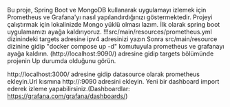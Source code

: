 Bu proje, Spring Boot ve MongoDB kullanarak uygulamayı izlemek için Prometheus ve Grafana'yı nasıl yapılandırdığınızı göstermektedir.
Projeyi çalıştırmak için lokalinizde Mongo yüklü olması lazım. 
İlk olarak spring boot uygulamamızı ayağa kaldırıyoruz.
!!!src/main/resources/prometheus.yml dizinindeki targets adresine ipv4 adresinizi yazın
Sonra src/main/resource dizinine gidip "docker compose up -d" komutuyula prometheus ve grafanayı ayağa kaldırın.
(http://localhost:9090/) adresine gidip targets bölümünde projenin Up durumda olduğunu görün.

http://localhost:3000/ adresine gidip datasource olarak prometheus ekleyin.Url kısmına http://<ipv4adresiniz>:9090 adresini ekleyin.
Yeni bir dashboard import ederek izleme yapabilirsiniz.(Dashboardlar: https://grafana.com/grafana/dashboards/)
